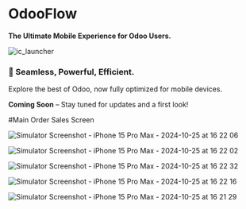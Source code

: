 # OdooFlow

**The Ultimate Mobile Experience for Odoo Users.**

![ic_launcher](https://github.com/user-attachments/assets/530c77c1-ec42-474f-8aff-f85dcbe89c66)


### 📱 Seamless, Powerful, Efficient.

Explore the best of Odoo, now fully optimized for mobile devices.

**Coming Soon** – Stay tuned for updates and a first look!

#Main Order Sales Screen

![Simulator Screenshot - iPhone 15 Pro Max - 2024-10-25 at 16 22 06](https://github.com/user-attachments/assets/20eb683a-d487-4a4f-958b-f4de68b32ed0)

![Simulator Screenshot - iPhone 15 Pro Max - 2024-10-25 at 16 22 02](https://github.com/user-attachments/assets/361e63b6-0fa5-4832-abf8-ae9ba47ca7e8)

![Simulator Screenshot - iPhone 15 Pro Max - 2024-10-25 at 16 22 32](https://github.com/user-attachments/assets/d872dde6-18b3-4ec1-a92e-fd42902a9083)

![Simulator Screenshot - iPhone 15 Pro Max - 2024-10-25 at 16 22 16](https://github.com/user-attachments/assets/42e83bbb-e46a-4f2a-aa94-1f08ebce782c)

![Simulator Screenshot - iPhone 15 Pro Max - 2024-10-25 at 16 21 29](https://github.com/user-attachments/assets/c04022cd-f604-4f57-a992-b8812b35c2ed)
